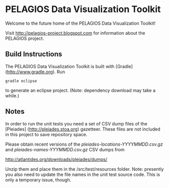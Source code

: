 # PELAGIOS Data Visualization Toolkit

Welcome to the future home of the PELAGIOS Data Visualization Toolkit!

Visit http://pelagios-project.blogspot.com for information about the
PELAGIOS project. 

## Build Instructions

The PELAGIOS Data Visualization Toolkit is built with [Gradle]
(http://www.gradle.org). Run

``gradle eclipse`` 

to generate an eclipse project. (Note: dependency download may take a 
while.)

## Notes

In order to run the unit tests you need a set of CSV dump files
of the [Pleiades] (http://pleiades.stoa.org) gazetteer. These files
are not included in this project to save repository space. 

Please obtain recent versions of the *pleiades-locations-YYYYMMDD.csv.gz*
and *pleiades-names-YYYMMDD.csv.gz* CSV dumps from 

http://atlantides.org/downloads/pleiades/dumps/

Unzip them and place them in the /src/test/resources folder. Note: presently
you also need to update the file names in the unit test source code. This
is only a temporary issue, though.